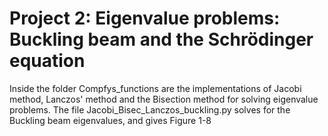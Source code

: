 
# Project 2: Eigenvalue problems: Buckling beam and the Schrödinger equation

Inside the folder Compfys_functions are the implementations of Jacobi method, Lanczos' method and the Bisection method for solving eigenvalue problems. 
The file Jacobi_Bisec_Lanczos_buckling.py solves for the Buckling beam eigenvalues, and gives Figure 1-8 
